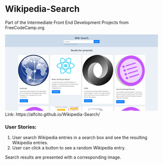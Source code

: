 # Wikipedia-Search
Part of the Intermediate Front End Development Projects from FreeCodeCamp.org

<img src="images/searchWiki.jpg" >
Link: https://alfcito.github.io/Wikipedia-Search/

### User Stories:

1. User search Wikipedia entries in a search box and see the resulting Wikipedia entries.
2. User can click a button to see a random Wikipedia entry.

Search results are presented with a corresponding image.
